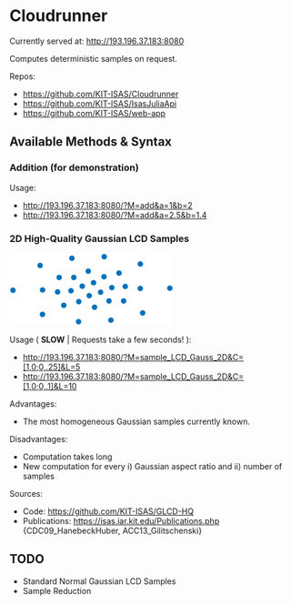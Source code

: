 # Cloudrunner

Currently served at: http://193.196.37.183:8080

Computes deterministic samples on request.

Repos:

- https://github.com/KIT-ISAS/Cloudrunner
- https://github.com/KIT-ISAS/IsasJuliaApi
- https://github.com/KIT-ISAS/web-app


## Available Methods & Syntax

### Addition (for demonstration)

Usage:

- http://193.196.37.183:8080/?M=add&a=1&b=2
- http://193.196.37.183:8080/?M=add&a=2.5&b=1.4


### 2D High-Quality Gaussian LCD Samples

![plot](media/glcdhq.png)

Usage ( **SLOW** | Requests take a few seconds! ):

- <http://193.196.37.183:8080/?M=sample_LCD_Gauss_2D&C=[1,0;0,.25]&L=5>
- <http://193.196.37.183:8080/?M=sample_LCD_Gauss_2D&C=[1,0;0,.1]&L=10>

Advantages:

- The most homogeneous Gaussian samples currently known.

Disadvantages:

- Computation takes long
- New computation for every i) Gaussian aspect ratio and ii) number of samples

Sources:

- Code: https://github.com/KIT-ISAS/GLCD-HQ
- Publications: https://isas.iar.kit.edu/Publications.php  {CDC09_HanebeckHuber, ACC13_Gilitschenski}



## TODO
- Standard Normal Gaussian LCD Samples
- Sample Reduction



